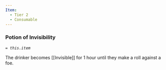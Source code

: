 ```yaml
---
Item:
  - Tier 2
  - Consumable
---
```

### Potion of Invisibility
_`= this.item`_ 

The drinker becomes [[Invisible]] for 1 hour until they make a roll against a foe.
